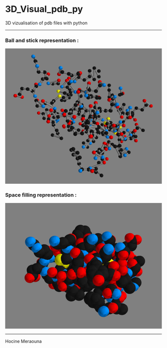 # 3D_Visual_pdb_py
3D vizualisation of pdb files with python

---

### Ball and stick representation :
![Screenshot](ballsticks.png)

### Space filling representation :
![Screenshot](spacefilling.png)


---

Hocine Meraouna